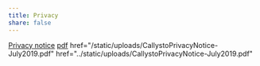 ```yaml
---
title: Privacy
share: false
---
```


[Privacy notice](https://github.com/imuniyat/callysto.github.io/blob/main/assets/CallystoPrivacyNotice-July2019.pdf)
[pdf](../static/uploads/CallystoPrivacyNotice-July2019.pdf)
href="/static/uploads/CallystoPrivacyNotice-July2019.pdf"
href="../static/uploads/CallystoPrivacyNotice-July2019.pdf"